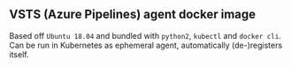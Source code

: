 ## VSTS (Azure Pipelines) agent docker image

Based off `Ubuntu 18.04` and bundled with `python2`, `kubectl` and `docker cli`.
Can be run in Kubernetes as ephemeral agent, automatically (de-)registers itself.
